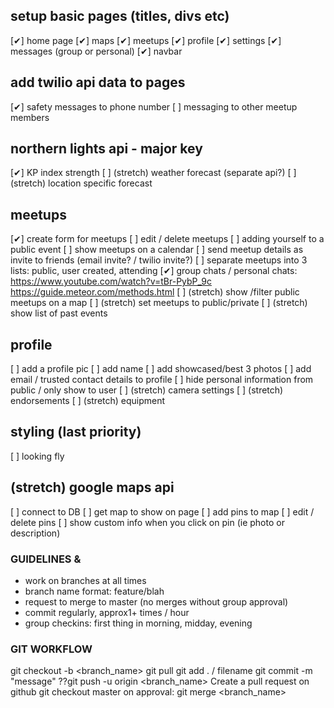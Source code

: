 ## setup basic pages (titles, divs etc)
[✔] home page
[✔] maps
[✔] meetups
[✔] profile
[✔] settings
[✔] messages (group or personal)
[✔] navbar

## add twilio api data to pages
[✔] safety messages to phone number
[ ] messaging to other meetup members
## northern lights api - major key
[✔] KP index strength
[ ] (stretch) weather forecast (separate api?)
[ ] (stretch) location specific forecast
## meetups
[✔] create form for meetups
[ ] edit / delete meetups
[ ] adding yourself to a public event
[ ] show meetups on a calendar
[ ] send meetup details as invite to friends (email invite? / twilio invite?)
[ ] separate meetups into 3 lists: public, user created, attending
[✔] group chats / personal chats: https://www.youtube.com/watch?v=tBr-PybP_9c https://guide.meteor.com/methods.html
[ ] (stretch) show /filter public meetups on a map
[ ] (stretch) set meetups to public/private
[ ] (stretch) show list of past events
## profile
[ ] add a profile pic
[ ] add name
[ ] add showcased/best 3 photos
[ ] add email / trusted contact details to profile
[ ] hide personal information from public / only show to user
[ ] (stretch) camera settings
[ ] (stretch) endorsements
[ ] (stretch) equipment
## styling (last priority)
[ ] looking fly
## (stretch) google maps api
[ ] connect to DB
[ ] get map to show on page
[ ] add pins to map
[ ] edit / delete pins
[ ] show custom info when you click on pin (ie photo or description)

### GUIDELINES & 
* work on branches at all times
* branch name format: feature/blah
* request to merge to master (no merges without group approval)
* commit regularly, approx1+ times / hour
* group checkins: first thing in morning, midday, evening

### GIT WORKFLOW
git checkout -b <branch_name>
git pull
git add . / filename
git commit -m "message"
  ??git push -u origin <branch_name>
Create a pull request on github
git checkout master
on approval: git merge <branch_name>